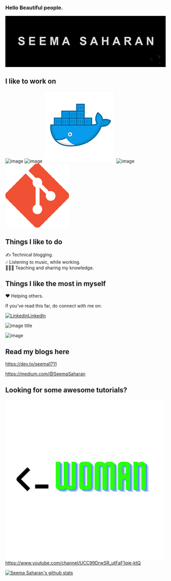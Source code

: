 ### Hello Beautiful people.

![image](https://github.com/seema1711/seema1711/blob/master/ezgif.com-video-to-gif.gif)

## I like to work on

![image](https://github.com/seema1711/seema1711/blob/master/download%20(1).png)
![image](https://github.com/seema1711/seema1711/blob/master/download.jpg)
![image](https://github.com/seema1711/seema1711/blob/master/download.png)
![image](https://github.com/seema1711/seema1711/blob/master/redhat.png)
![image](https://github.com/seema1711/seema1711/blob/master/git.png)

## Things I like to do
 ✍ Technical blogging.  
 🎶 Listening to music, while working.  
 👩🏻‍🏫 Teaching and sharing my knowledge.  
 
## Things I like the most in myself
❤ Helping others.  

If you've read this far, do connect with me on:  

[![Linkedin](https://i.stack.imgur.com/gVE0j.png)LinkedIn](https://www.linkedin.com/in/seemasaharan)  

![image title](https://rushter.com/counter.svg)  

![image](https://img.shields.io/twitter/follow/SeemaSaharan5?style=social)

## Read my blogs here

https://dev.to/seema1711  

https://medium.com/@SeemaSaharan

## Looking for some awesome tutorials?
![image](https://github.com/seema1711/seema1711/blob/master/BashWoman%20logo.png)
https://www.youtube.com/channel/UCC99DrwSR_utFaF1qie-ktQ


[![Seema Saharan's github stats](https://github-readme-stats.vercel.app/api?username=seema1711)](https://github.com/seema1711/github-readme-stats)
